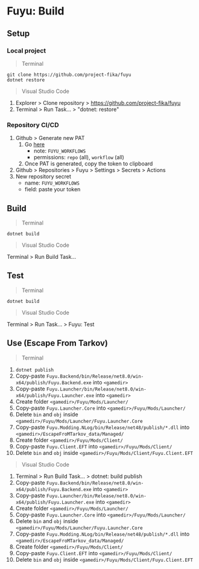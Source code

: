 # Fuyu: Build

## Setup

### Local project

> Terminal

```
git clone https://github.com/project-fika/fuyu
dotnet restore
```

> Visual Studio Code

1. Explorer > Clone repository > https://github.com/project-fika/fuyu
2. Terminal > Run Task... > "dotnet: restore"

### Repository CI/CD

1. Github > Generate new PAT
   1. Go [here](https://github.com/settings/tokens/new)
      - note: `FUYU_WORKFLOWS`
      - permissions: `repo` (all), `workflow` (all)
   2. Once PAT is generated, copy the token to clipboard
2. Github > Repositories > Fuyu > Settings > Secrets > Actions
3. New repository secret
   - name: `FUYU_WORKFLOWS`
   - field: paste your token

## Build

> Terminal

```
dotnet build
```

> Visual Studio Code

Terminal > Run Build Task...

## Test

> Terminal

```
dotnet build
```

> Visual Studio Code

Terminal > Run Task... > Fuyu: Test

## Use (Escape From Tarkov)

> Terminal

1. `dotnet publish`
2. Copy-paste `Fuyu.Backend/bin/Release/net8.0/win-x64/publish/Fuyu.Backend.exe` into `<gamedir>`
3. Copy-paste `Fuyu.Launcher/bin/Release/net8.0/win-x64/publish/Fuyu.Launcher.exe` into `<gamedir>`
4. Create folder `<gamedir>/Fuyu/Mods/Launcher/`
5. Copy-paste `Fuyu.Launcher.Core` into `<gamedir>/Fuyu/Mods/Launcher/`
6. Delete `bin` and `obj` inside `<gamedir>/Fuyu/Mods/Launcher/Fuyu.Launcher.Core`
7. Copy-paste `Fuyu.Modding.NLog/bin/Release/net48/publish/*.dll` into `<gamedir>/EscapeFroMTarkov_data/Managed/`
8. Create folder `<gamedir>/Fuyu/Mods/Client/`
9. Copy-paste `Fuyu.Client.EFT` into `<gamedir>/Fuyu/Mods/Client/`
10. Delete `bin` and `obj` inside `<gamedir>/Fuyu/Mods/Client/Fuyu.Client.EFT`

> Visual Studio Code

1. Terminal > Run Build Task... > dotnet: build publish
2. Copy-paste `Fuyu.Backend/bin/Release/net8.0/win-x64/publish/Fuyu.Backend.exe` into `<gamedir>`
3. Copy-paste `Fuyu.Launcher/bin/Release/net8.0/win-x64/publish/Fuyu.Launcher.exe` into `<gamedir>`
4. Create folder `<gamedir>/Fuyu/Mods/Launcher/`
5. Copy-paste `Fuyu.Launcher.Core` into `<gamedir>/Fuyu/Mods/Launcher/`
6. Delete `bin` and `obj` inside `<gamedir>/Fuyu/Mods/Launcher/Fuyu.Launcher.Core`
7. Copy-paste `Fuyu.Modding.NLog/bin/Release/net48/publish/*.dll` into `<gamedir>/EscapeFroMTarkov_data/Managed/`
8. Create folder `<gamedir>/Fuyu/Mods/Client/`
9. Copy-paste `Fuyu.Client.EFT` into `<gamedir>/Fuyu/Mods/Client/`
10. Delete `bin` and `obj` inside `<gamedir>/Fuyu/Mods/Client/Fuyu.Client.EFT`
